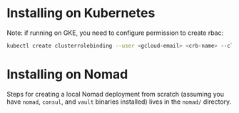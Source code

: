  # Installing on Kubernetes

Note: if running on GKE, you need to configure permission to create rbac: 
```bash
kubectl create clusterrolebinding --user <gcloud-email> <crb-name> --clusterrole=<any role with RBAC create permission>
```

# Installing on Nomad

Steps for creating a local Nomad deployment from scratch (assuming you have `nomad`, `consul`, and `vault` binaries installed) lives in the `nomad/` directory.
